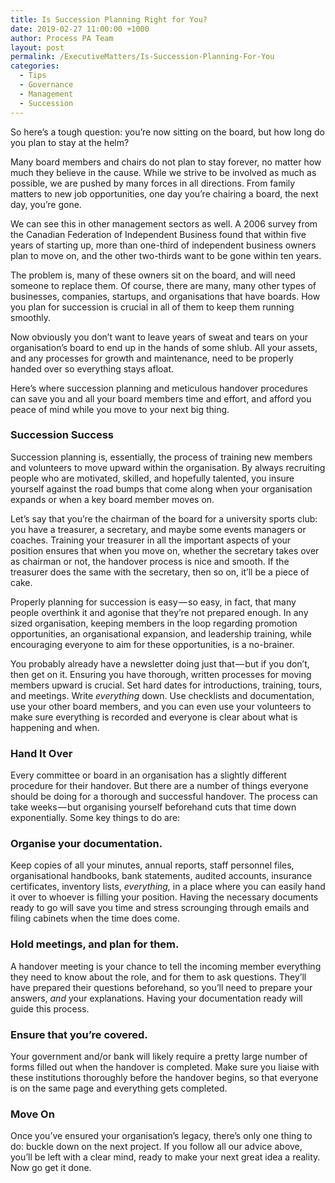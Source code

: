 ```yaml
---
title: Is Succession Planning Right for You?
date: 2019-02-27 11:00:00 +1000
author: Process PA Team
layout: post
permalink: /ExecutiveMatters/Is-Succession-Planning-For-You
categories:
  - Tips
  - Governance
  - Management
  - Succession
---
```


So here’s a tough question: you’re now sitting on the board, but how long do you plan to stay at the helm?

Many board members and chairs do not plan to stay forever, no matter how much they believe in the cause. While we strive to be involved as much as possible, we are pushed by many forces in all directions. From family matters to new job opportunities, one day you’re chairing a board, the next day, you’re gone.

We can see this in other management sectors as well. A 2006 survey from the Canadian Federation of Independent Business found that within five years of starting up, more than one-third of independent business owners plan to move on, and the other two-thirds want to be gone within ten years.

The problem is, many of these owners sit on the board, and will need someone to replace them. Of course, there are many, many other types of businesses, companies, startups, and organisations that have boards. How you plan for succession is crucial in all of them to keep them running smoothly.

Now obviously you don’t want to leave years of sweat and tears on your organisation’s board to end up in the hands of some shlub. All your assets, and any processes for growth and maintenance, need to be properly handed over so everything stays afloat.

Here’s where succession planning and meticulous handover procedures can save you and all your board members time and effort, and afford you peace of mind while you move to your next big thing.

### Succession Success

Succession planning is, essentially, the process of training new members and volunteers to move upward within the organisation. By always recruiting people who are motivated, skilled, and hopefully talented, you insure yourself against the road bumps that come along when your organisation expands or when a key board member moves on.

Let’s say that you’re the chairman of the board for a university sports club: you have a treasurer, a secretary, and maybe some events managers or coaches. Training your treasurer in all the important aspects of your position ensures that when you move on, whether the secretary takes over as chairman or not, the handover process is nice and smooth. If the treasurer does the same with the secretary, then so on, it’ll be a piece of cake.

Properly planning for succession is easy — so easy, in fact, that many people overthink it and agonise that they’re not prepared enough. In any sized organisation, keeping members in the loop regarding promotion opportunities, an organisational expansion, and leadership training, while encouraging everyone to aim for these opportunities, is a no-brainer.

You probably already have a newsletter doing just that — but if you don’t, then get on it. Ensuring you have thorough, written processes for moving members upward is crucial. Set hard dates for introductions, training, tours, and meetings. Write *everything* down. Use checklists and documentation, use your other board members, and you can even use your volunteers to make sure everything is recorded and everyone is clear about what is happening and when.

### Hand It Over

Every committee or board in an organisation has a slightly different procedure for their handover. But there are a number of things everyone should be doing for a thorough and successful handover. The process can take weeks — but organising yourself beforehand cuts that time down exponentially. Some key things to do are:

### Organise your documentation.

Keep copies of all your minutes, annual reports, staff personnel files, organisational handbooks, bank statements, audited accounts, insurance certificates, inventory lists, *everything,* in a place where you can easily hand it over to whoever is filling your position. Having the necessary documents ready to go will save you time and stress scrounging through emails and filing cabinets when the time does come.

### Hold meetings, and plan for them.

A handover meeting is your chance to tell the incoming member everything they need to know about the role, and for them to ask questions. They’ll have prepared their questions beforehand, so you’ll need to prepare your answers, *and* your explanations. Having your documentation ready will guide this process.

### Ensure that you’re covered.

Your government and/or bank will likely require a pretty large number of forms filled out when the handover is completed. Make sure you liaise with these institutions thoroughly before the handover begins, so that everyone is on the same page and everything gets completed.

### Move On

Once you’ve ensured your organisation’s legacy, there’s only one thing to do: buckle down on the next project. If you follow all our advice above, you’ll be left with a clear mind, ready to make your next great idea a reality. Now go get it done.